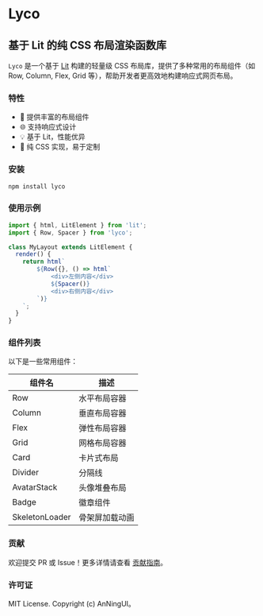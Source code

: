 # Lyco

## 基于 Lit 的纯 CSS 布局渲染函数库

`Lyco` 是一个基于 [Lit](https://lit.dev) 构建的轻量级 CSS 布局库，提供了多种常用的布局组件（如 Row, Column, Flex, Grid 等），帮助开发者更高效地构建响应式网页布局。

### 特性

- 🧱 提供丰富的布局组件
- 🌐 支持响应式设计
- 💡 基于 Lit，性能优异
- 🎨 纯 CSS 实现，易于定制

### 安装

```bash
npm install lyco
```

### 使用示例

```ts
import { html, LitElement } from 'lit';
import { Row, Spacer } from 'lyco';

class MyLayout extends LitElement {
  render() {
    return html`
        ${Row({}, () => html`
            <div>左侧内容</div>
            ${Spacer()}
            <div>右侧内容</div>
        `)}
    `;
  }
}
```

### 组件列表

以下是一些常用组件：

| 组件名         | 描述           |
| -------------- | -------------- |
| Row            | 水平布局容器   |
| Column         | 垂直布局容器   |
| Flex           | 弹性布局容器   |
| Grid           | 网格布局容器   |
| Card           | 卡片式布局     |
| Divider        | 分隔线         |
| AvatarStack    | 头像堆叠布局   |
| Badge          | 徽章组件       |
| SkeletonLoader | 骨架屏加载动画 |

### 贡献

欢迎提交 PR 或 Issue！更多详情请查看 [贡献指南](https://github.com/AnNingUI/lyco/blob/main/CONTRIBUTING.md)。

### 许可证

MIT License. Copyright (c) AnNingUI。